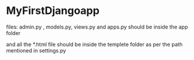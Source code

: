 # MyFirstDjangoapp

files: 
admin.py , models.py, views.py and apps.py should be inside the app folder

and all the *.html file should be inside the templete folder as per the path mentioned in settings.py
